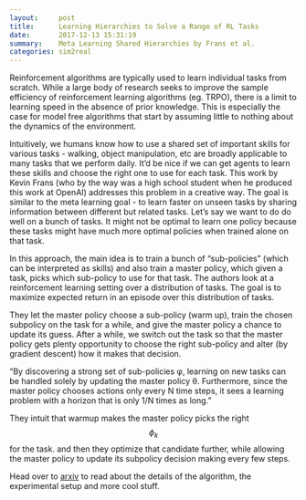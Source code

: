 ```yaml
---
layout:     post
title:      Learning Hierarchies to Solve a Range of RL Tasks
date:       2017-12-13 15:31:19
summary:    Meta Learning Shared Hierarchies by Frans et al.
categories: sim2real
---
```


Reinforcement algorithms are typically used to learn individual tasks from scratch. While a large body of research seeks to improve the sample efficiency of reinforcement learning algorithms (eg. TRPO), there is a limit to learning speed in the absence of prior knowledge. This is especially the case for model free algorithms that start by assuming little to nothing about the dynamics of the environment.

Intuitively, we humans know how to use a shared set of important skills for various tasks - walking, object manipulation, etc are broadly applicable to many tasks that we perform daily. It’d be nice if we can get agents to learn these skills and choose the right one to use for each task. This work by Kevin Frans (who by the way was a high school student when he produced this work at OpenAI) addresses this problem in a creative way. The goal is similar to the meta learning goal - to learn faster on unseen tasks by sharing information between different but related tasks. Let’s say we want to do do well on a bunch of tasks. It might not be optimal to learn one policy because these tasks might have much more optimal policies when trained alone on that task.

In this approach, the main idea is to train a bunch of “sub-policies” (which can be interpreted as skills) and also train a master policy, which given a task, picks which sub-policy to use for that task. The authors look at a reinforcement learning setting over a distribution of tasks. The goal is to maximize expected return in an episode over this distribution of tasks. 

They let the master policy choose a sub-policy (warm up), train the chosen subpolicy on the task for a while, and give the master policy a chance to update its guess. After a while, we switch out the task so that the master policy gets plenty opportunity to choose the right sub-policy and alter (by gradient descent) how it makes that decision.

“By discovering a strong set of sub-policies φ, learning on new tasks can be handled solely by updating the master policy θ. Furthermore, since the master policy chooses actions only every N time steps, it sees a learning problem with a horizon that is only 1/N times as long.”

They intuit that warmup makes the master policy picks the right $$\phi_k$$ for the task. and then they optimize that candidate further, while allowing the master policy to update its subpolicy decision making every few steps.

Head over to [arxiv](https://arxiv.org/abs/1710.09767) to read about the details of the algorithm, the experimental setup and more cool stuff.
